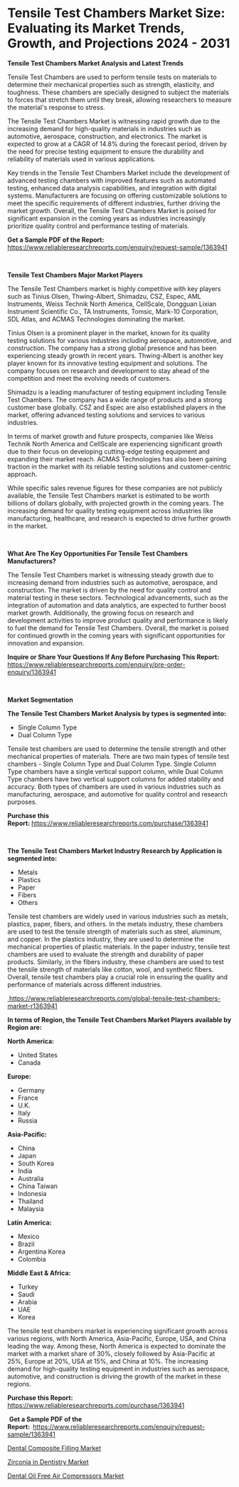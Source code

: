 <p><h1>Tensile Test Chambers Market Size: Evaluating its Market Trends, Growth, and Projections 2024 - 2031</h1></p><p><strong>Tensile Test Chambers Market Analysis and Latest Trends</strong></p>
<p><p>Tensile Test Chambers are used to perform tensile tests on materials to determine their mechanical properties such as strength, elasticity, and toughness. These chambers are specially designed to subject the materials to forces that stretch them until they break, allowing researchers to measure the material's response to stress.</p><p>The Tensile Test Chambers Market is witnessing rapid growth due to the increasing demand for high-quality materials in industries such as automotive, aerospace, construction, and electronics. The market is expected to grow at a CAGR of 14.8% during the forecast period, driven by the need for precise testing equipment to ensure the durability and reliability of materials used in various applications.</p><p>Key trends in the Tensile Test Chambers Market include the development of advanced testing chambers with improved features such as automated testing, enhanced data analysis capabilities, and integration with digital systems. Manufacturers are focusing on offering customizable solutions to meet the specific requirements of different industries, further driving the market growth. Overall, the Tensile Test Chambers Market is poised for significant expansion in the coming years as industries increasingly prioritize quality control and performance testing of materials.</p></p>
<p><strong>Get a Sample PDF of the Report:&nbsp;</strong> <a href="https://www.reliableresearchreports.com/enquiry/request-sample/1363941">https://www.reliableresearchreports.com/enquiry/request-sample/1363941</a></p>
<p>&nbsp;</p>
<p><strong>Tensile Test Chambers Major Market Players</strong></p>
<p><p>The Tensile Test Chambers market is highly competitive with key players such as Tinius Olsen, Thwing-Albert, Shimadzu, CSZ, Espec, AML Instruments, Weiss Technik North America, CellScale, Dongguan Lixian Instrument Scientific Co., TA Instruments, Tomsic, Mark-10 Corporation, SDL Atlas, and ACMAS Technologies dominating the market.</p><p>Tinius Olsen is a prominent player in the market, known for its quality testing solutions for various industries including aerospace, automotive, and construction. The company has a strong global presence and has been experiencing steady growth in recent years. Thwing-Albert is another key player known for its innovative testing equipment and solutions. The company focuses on research and development to stay ahead of the competition and meet the evolving needs of customers.</p><p>Shimadzu is a leading manufacturer of testing equipment including Tensile Test Chambers. The company has a wide range of products and a strong customer base globally. CSZ and Espec are also established players in the market, offering advanced testing solutions and services to various industries.</p><p>In terms of market growth and future prospects, companies like Weiss Technik North America and CellScale are experiencing significant growth due to their focus on developing cutting-edge testing equipment and expanding their market reach. ACMAS Technologies has also been gaining traction in the market with its reliable testing solutions and customer-centric approach.</p><p>While specific sales revenue figures for these companies are not publicly available, the Tensile Test Chambers market is estimated to be worth billions of dollars globally, with projected growth in the coming years. The increasing demand for quality testing equipment across industries like manufacturing, healthcare, and research is expected to drive further growth in the market.</p></p>
<p>&nbsp;</p>
<p><strong>What Are The Key Opportunities For Tensile Test Chambers Manufacturers?</strong></p>
<p><p>The Tensile Test Chambers market is witnessing steady growth due to increasing demand from industries such as automotive, aerospace, and construction. The market is driven by the need for quality control and material testing in these sectors. Technological advancements, such as the integration of automation and data analytics, are expected to further boost market growth. Additionally, the growing focus on research and development activities to improve product quality and performance is likely to fuel the demand for Tensile Test Chambers. Overall, the market is poised for continued growth in the coming years with significant opportunities for innovation and expansion.</p></p>
<p><strong>Inquire or Share Your Questions If Any Before Purchasing This Report:</strong> <a href="https://www.reliableresearchreports.com/enquiry/pre-order-enquiry/1363941">https://www.reliableresearchreports.com/enquiry/pre-order-enquiry/1363941</a></p>
<p>&nbsp;</p>
<p><strong>Market Segmentation</strong></p>
<p><strong>The Tensile Test Chambers Market Analysis by types is segmented into:</strong></p>
<p><ul><li>Single Column Type</li><li>Dual Column Type</li></ul></p>
<p><p>Tensile test chambers are used to determine the tensile strength and other mechanical properties of materials. There are two main types of tensile test chambers - Single Column Type and Dual Column Type. Single Column Type chambers have a single vertical support column, while Dual Column Type chambers have two vertical support columns for added stability and accuracy. Both types of chambers are used in various industries such as manufacturing, aerospace, and automotive for quality control and research purposes.</p></p>
<p><strong>Purchase this Report:&nbsp;</strong><a href="https://www.reliableresearchreports.com/purchase/1363941">https://www.reliableresearchreports.com/purchase/1363941</a></p>
<p>&nbsp;</p>
<p><strong>The Tensile Test Chambers Market Industry Research by Application is segmented into:</strong></p>
<p><ul><li>Metals</li><li>Plastics</li><li>Paper</li><li>Fibers</li><li>Others</li></ul></p>
<p><p>Tensile test chambers are widely used in various industries such as metals, plastics, paper, fibers, and others. In the metals industry, these chambers are used to test the tensile strength of materials such as steel, aluminum, and copper. In the plastics industry, they are used to determine the mechanical properties of plastic materials. In the paper industry, tensile test chambers are used to evaluate the strength and durability of paper products. Similarly, in the fibers industry, these chambers are used to test the tensile strength of materials like cotton, wool, and synthetic fibers. Overall, tensile test chambers play a crucial role in ensuring the quality and performance of materials across different industries.</p></p>
<p><a href="https://www.reliableresearchreports.com/global-tensile-test-chambers-market-r1363941">&nbsp;https://www.reliableresearchreports.com/global-tensile-test-chambers-market-r1363941</a></p>
<p><strong>In terms of Region, the Tensile Test Chambers Market Players available by Region are:</strong></p>
<p>
    <p> <strong> North America: </strong>
        <ul>
            <li>United States</li>
            <li>Canada</li>
        </ul>
        </p> 
    <p> <strong> Europe: </strong>
        <ul>
            <li>Germany</li>
            <li>France</li>
            <li>U.K.</li>
            <li>Italy</li>
            <li>Russia</li>
        </ul>
        </p> 
    <p> <strong> Asia-Pacific: </strong>
        <ul>
            <li>China</li>
            <li>Japan</li>
            <li>South Korea</li>
            <li>India</li>
            <li>Australia</li>
            <li>China Taiwan</li>
            <li>Indonesia</li>
            <li>Thailand</li>
            <li>Malaysia</li>
        </ul>
        </p> 
    <p> <strong> Latin America: </strong>
        <ul>
            <li>Mexico</li>
            <li>Brazil</li>
            <li>Argentina Korea</li>
            <li>Colombia</li>
        </ul>
        </p> 
    <p> <strong> Middle East & Africa: </strong>
        <ul>
            <li>Turkey</li>
            <li>Saudi</li>
            <li>Arabia</li>
            <li>UAE</li>
            <li>Korea</li>
        </ul>
    </p>
    </p>
<p><p>The tensile test chambers market is experiencing significant growth across various regions, with North America, Asia-Pacific, Europe, USA, and China leading the way. Among these, North America is expected to dominate the market with a market share of 30%, closely followed by Asia-Pacific at 25%, Europe at 20%, USA at 15%, and China at 10%. The increasing demand for high-quality testing equipment in industries such as aerospace, automotive, and construction is driving the growth of the market in these regions.</p></p>
<p><strong>Purchase this Report: </strong><a href="https://www.reliableresearchreports.com/purchase/1363941">https://www.reliableresearchreports.com/purchase/1363941</a></p>
<p>&nbsp;<strong>Get a Sample PDF of the Report:&nbsp;&nbsp;</strong><a href="https://www.reliableresearchreports.com/enquiry/request-sample/1363941">https://www.reliableresearchreports.com/enquiry/request-sample/1363941</a></p>
<p><strong></strong></p>
<p><p><a href="https://www.linkedin.com/pulse/decoding-dental-composite-filling-market-metrics-share-trends-b1ise?trackingId=X076hVbvpQ95dnMcKwnRvg%3D%3D">Dental Composite Filling Market</a></p><p><a href="https://www.linkedin.com/pulse/zirconia-dentistry-market-analysis-sze-forecasted-period-y1nhe?trackingId=3tWJrHKyf8LWDfLPCzBhXQ%3D%3D">Zirconia in Dentistry Market</a></p><p><a href="https://www.linkedin.com/pulse/dental-oil-free-air-compressorsnbspmarket-focuses-market-gfvee?trackingId=Eb7Y2Hb%2BrHe0sE5l4WCU6A%3D%3D">Dental Oil Free Air Compressors Market</a></p></p>